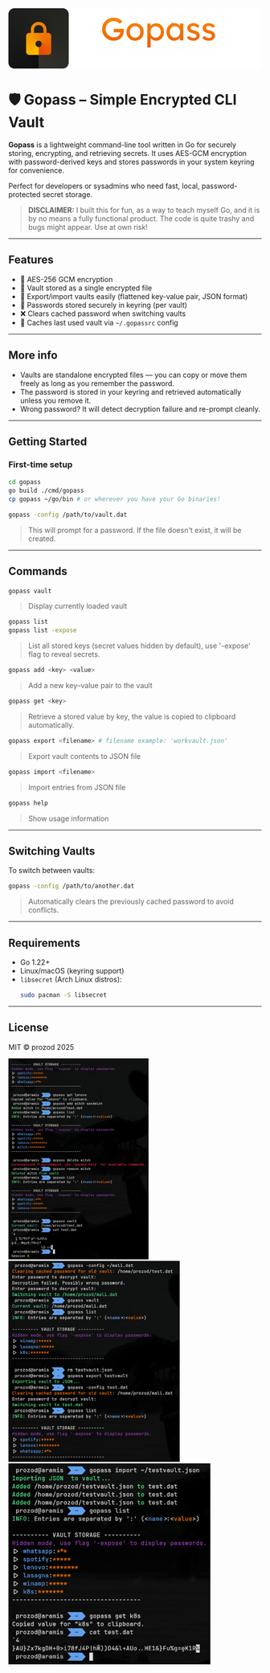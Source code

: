 <img alt="gopasslogo" src="/assets/gopass.png" height="120" width="auto">

# 🛡️ Gopass – Simple Encrypted CLI Vault

**Gopass** is a lightweight command-line tool written in Go for securely storing, encrypting, and retrieving secrets. It uses AES-GCM encryption with password-derived keys and stores passwords in your system keyring for convenience.

Perfect for developers or sysadmins who need fast, local, password-protected secret storage.

> **DISCLAIMER:** I built this for fun, as a way to teach myself Go, and it is by no means a fully functional product. The code is quite trashy and bugs might appear. Use at own risk!

---

## Features
- 🔐 AES-256 GCM encryption
- 💾 Vault stored as a single encrypted file
- 📁 Export/import vaults easily (flattened key-value pair, JSON format)
- 🔑 Passwords stored securely in keyring (per vault)
- ❌ Clears cached password when switching vaults
- 🧠 Caches last used vault via `~/.gopassrc` config

---

## More info
- Vaults are standalone encrypted files — you can copy or move them freely as long as you remember the password.
- The password is stored in your keyring and retrieved automatically unless you remove it.
- Wrong password? It will detect decryption failure and re-prompt cleanly.

---

## Getting Started

### First-time setup
```bash
cd gopass
go build ./cmd/gopass
cp gopass ~/go/bin # or wherever you have your Go binaries!
```

```bash
gopass -config /path/to/vault.dat
```

> This will prompt for a password. If the file doesn't exist, it will be created.

---

## Commands
```bash
gopass vault
```
> Display currently loaded vault

```bash
gopass list
gopass list -expose
```
> List all stored keys (secret values hidden by default), use '-expose' flag to reveal secrets.

```bash
gopass add <key> <value>
```
> Add a new key–value pair to the vault

```bash
gopass get <key>
```
> Retrieve a stored value by key, the value is copied to clipboard automatically.

```bash
gopass export <filename> # filename example: 'workvault.json'
```
> Export vault contents to JSON file

```bash
gopass import <filename>
```
> Import entries from JSON file

```bash
gopass help
```
> Show usage information

---

## Switching Vaults
To switch between vaults:
```bash
gopass -config /path/to/another.dat
```

> Automatically clears the previously cached password to avoid conflicts.

---

## Requirements
- Go 1.22+
- Linux/macOS (keyring support)
- `libsecret` (Arch Linux distros):  
  ```bash
  sudo pacman -S libsecret
  ```
---

## License
MIT © prozod 2025

<img alt="gopass-ss1" src="/assets/ss1.png" height="400" width="auto">
<img alt="gopass-ss2" src="/assets/ss2.png" height="400" width="auto">
<img alt="gopass-ss3" src="/assets/ss3.png" height="400" width="auto">
